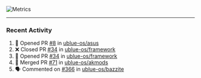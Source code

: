 ![Metrics](https://metrics.lecoq.io/KyleGospo?template=classic&base=header%2C%20activity%2C%20community%2C%20repositories%2C%20metadata&base.indepth=false&base.hireable=false&base.skip=false&config.timezone=America%2FLos_Angeles)

---
### Recent Activity
<!--START_SECTION:activity-->
1. 💪 Opened PR [#8](https://github.com/ublue-os/asus/pull/8) in [ublue-os/asus](https://github.com/ublue-os/asus)
2. ❌ Closed PR [#34](https://github.com/ublue-os/framework/pull/34) in [ublue-os/framework](https://github.com/ublue-os/framework)
3. 💪 Opened PR [#34](https://github.com/ublue-os/framework/pull/34) in [ublue-os/framework](https://github.com/ublue-os/framework)
4. 🎉 Merged PR [#71](https://github.com/ublue-os/akmods/pull/71) in [ublue-os/akmods](https://github.com/ublue-os/akmods)
5. 🗣 Commented on [#366](https://github.com/ublue-os/bazzite/issues/366#issuecomment-1732773680) in [ublue-os/bazzite](https://github.com/ublue-os/bazzite)
<!--END_SECTION:activity-->
